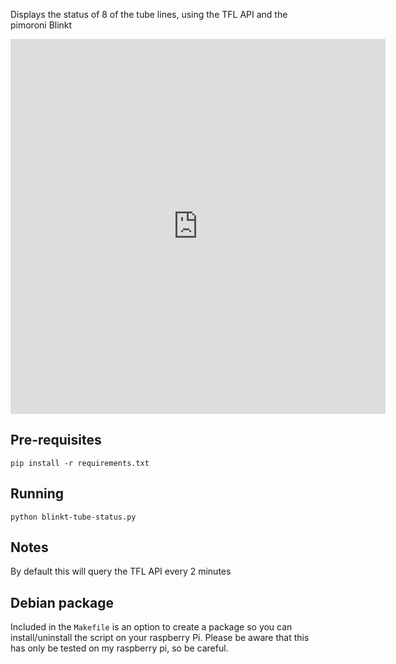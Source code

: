 Displays the status of 8 of the tube lines, using the TFL API and the pimoroni Blinkt

<iframe src="https://vine.co/v/5q2vYDOtFiE/embed/simple" width="600" height="600" frameborder="0"></iframe><script src="https://platform.vine.co/static/scripts/embed.js"></script>

## Pre-requisites

`pip install -r requirements.txt`

## Running

`python blinkt-tube-status.py`

## Notes

By default this will query the TFL API every 2 minutes

## Debian package

Included in the `Makefile` is an option to create a package so you can install/uninstall the script on your raspberry Pi. Please be aware that this has only be tested on my raspberry pi, so be careful.
